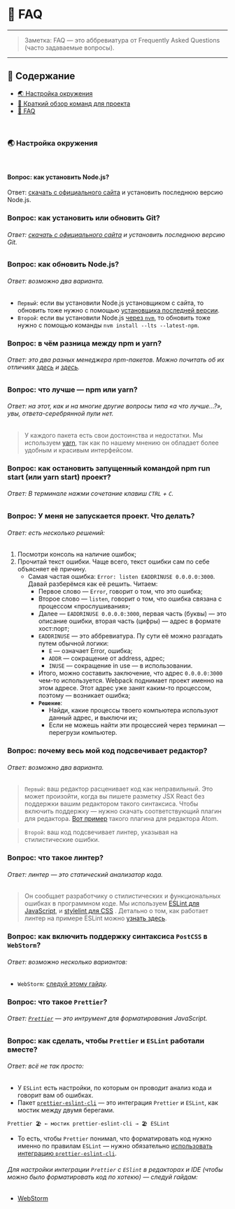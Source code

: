 # 🤔 FAQ

---

> Заметка: FAQ — это аббревиатура от Frequently Asked Questions (часто задаваемые вопросы).

---

## 📜 Содержание

-   [🌏 Настройка окружения](#-Настройка-окружения)
-   [🤖 Краткий обзор команд для проекта](#-Краткий-обзор-команд-для-проекта)
-   [🤔 FAQ](#-faq)

<br>

### 🌏 Настройка окружения

<br>

#### Вопрос: как установить Node.js?
Ответ: [скачать с официального сайта](https://nodejs.org/en/) и установить последнюю версию Node.js.


### Вопрос: как установить или обновить Git?
###### Ответ: [скачать с официального сайта](https://git-scm.com/download/) и установить последнюю версию Git.


### Вопрос: как обновить Node.js?
###### Ответ: возможно два варианта.
+ `Первый`: если вы установили Node.js установщиком с сайта, то обновить тоже нужно с помощью [установщика последней версии](https://nodejs.org/en/).
+ `Второй`: если вы установили Node.js [через `nvm`](https://github.com/creationix/nvm), то обновить тоже нужно с помощью команды `nvm install --lts --latest-npm`.


### Вопрос: в чём разница между npm и yarn?
###### Ответ: это два разных менеджера npm-пакетов. Можно почитать об их отличиях [здесь](https://ua-blog.com/npm-vs-yarn-%D0%BA%D0%B0%D0%BA%D0%BE%D0%B9-%D0%BC%D0%B5%D0%BD%D0%B5%D0%B4%D0%B6%D0%B5%D1%80-%D0%BF%D0%B0%D0%BA%D0%B5%D1%82%D0%BE%D0%B2-%D1%81%D1%82%D0%BE%D0%B8%D1%82-%D0%B8%D1%81%D0%BF%D0%BE%D0%BB/) и [здесь](https://blog.risingstack.com/yarn-vs-npm-node-js-package-managers/).


### Вопрос: что лучше — npm или yarn?
###### Ответ: на этот, как и на многие другие вопросы типа «а что лучше...?», увы, ответа-серебрянной пули нет.
> У каждого пакета есть свои достоинства и недостатки. Мы используем [yarn](https://yarnpkg.com/en/docs), так как по нашему мнению он обладает более удобным и красивым интерфейсом.


### Вопрос: как остановить запущенный командой npm run start (или yarn start) проект?
###### Ответ: В терминале нажми сочетание клавиш `CTRL` + `C`.


### Вопрос: У меня не запускается проект. Что делать?
###### Ответ: есть несколько решений:

1. Посмотри консоль на наличие ошибок;
2. Прочитай текст ошибки. Чаще всего, текст ошибки сам по себе объясняет её причину.
    + Самая частая ошибка: `Error: listen EADDRINUSE 0.0.0.0:3000`. Давай разберёмся как её решить. Читаем:
        + Первое слово — `Error`, говорит о том, что это ошибка;
        + Второе слово — `listen`, говорит о том, что ошибка связана с процессом «прослушивания»;
        + Далее — `EADDRINUSE 0.0.0.0:3000`, первая часть (буквы) — это описание ошибки, вторая часть (цифры) — адрес в формате хост:порт;
        + `EADDRINUSE` — это аббревиатура. Пу сути её можно разгадать путем обычной логики:
            + `E` — означает Error, ошибка;
            + `ADDR` — сокращение от address, адрес;
            + `INUSE` — сокращение in use — в использовании.
        + Итого, можно составить заключение, что адрес `0.0.0.0:3000` чем-то используется. Webpack поднимает проект именно на этом адресе. Этот адрес уже занят каким-то процессом, поэтому — возникает ошибка;
        + **`Решение`**:
            + Найди, какие процессы твоего компьютера используют данный адрес, и выключи их;
            + Если не можешь найти эти процессией через терминал — перегрузи компьютер.
     

### Вопрос: почему весь мой код подсвечивает редактор?
###### Ответ: возможно два варианта.
> `Первый`: ваш редактор расценивает код как неправильный. Это может произойти, когда вы пишете разметку JSX React без поддержки вашим редактором такого синтаксиса. Чтобы включить поддержку — нужно скачать соответствующий плагин для редактора. [Вот пример](https://atom.io/packages/language-babel) такого плагина для редактора Atom.

> `Второй`: ваш код подсвечивает линтер, указывая на стилистические ошибки.


### Вопрос: что такое линтер?
###### Ответ: линтер — это статический анализатор кода.
> Он сообщает разработчику о стилистических и функциональных ошибках в программном коде. Мы используем [ESLint для JavaScript](https://eslint.org/), и [stylelint для CSS](https://stylelint.io/) . Детально о том, как работает линтер на примере ESLint можно [узнать здесь](https://www.youtube.com/watch?v=hppJw2REb8g).


### Вопрос: как включить поддержку синтаксиса `PostCSS` в `WebStorm`?
###### Ответ: возможно несколько вариантов:
+ `WebStorm`: [следуй этому гайду](https://plugins.jetbrains.com/plugin/8578-postcss-support).


### Вопрос: что такое `Prettier`? 
###### Ответ: [`Prettier`](https://prettier.io/) — это интрумент для форматирования JavaScript.


### Вопрос: как сделать, чтобы `Prettier` и `ESLint` работали вместе?
###### Ответ: всё не так просто:
+ У `ESLint` есть настройки, по которым он проводит анализ кода и говорит вам об ошибках.
+ Пакет [`prettier-eslint-cli`](https://github.com/prettier/prettier-eslint-cli) — это интеграция `Prettier` и `ESLint`, как мостик между двумя берегами.

```
Prettier 🏖 ← мостик prettier-eslint-cli → 🏖 ESLint
```

+ То есть, чтобы `Prettier` понимал, что форматировать код нужно именно по правилам `ESLint` — нужно обязательно [использовать интеграцию `prettier-eslint-cli`](https://github.com/prettier/prettier-eslint-cli#installation).

###### Для настройки интеграции `Prettier` с `ESlint` в редакторах и IDE (чтобы можно было форматировать код по хотекю) — следуй гайдам:
+ [WebStorm](https://prettier.io/docs/en/webstorm.html#using-prettier-with-eslint)

